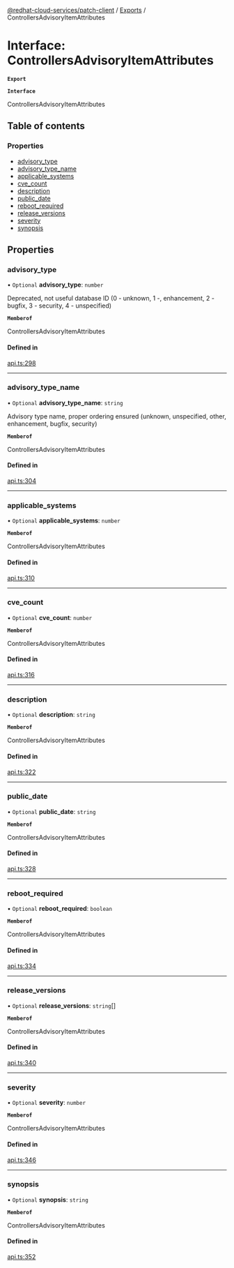 [@redhat-cloud-services/patch-client](../README.md) / [Exports](../modules.md) / ControllersAdvisoryItemAttributes

# Interface: ControllersAdvisoryItemAttributes

**`Export`**

**`Interface`**

ControllersAdvisoryItemAttributes

## Table of contents

### Properties

- [advisory\_type](ControllersAdvisoryItemAttributes.md#advisory_type)
- [advisory\_type\_name](ControllersAdvisoryItemAttributes.md#advisory_type_name)
- [applicable\_systems](ControllersAdvisoryItemAttributes.md#applicable_systems)
- [cve\_count](ControllersAdvisoryItemAttributes.md#cve_count)
- [description](ControllersAdvisoryItemAttributes.md#description)
- [public\_date](ControllersAdvisoryItemAttributes.md#public_date)
- [reboot\_required](ControllersAdvisoryItemAttributes.md#reboot_required)
- [release\_versions](ControllersAdvisoryItemAttributes.md#release_versions)
- [severity](ControllersAdvisoryItemAttributes.md#severity)
- [synopsis](ControllersAdvisoryItemAttributes.md#synopsis)

## Properties

### advisory\_type

• `Optional` **advisory\_type**: `number`

Deprecated, not useful database ID (0 - unknown, 1 -, enhancement, 2 - bugfix, 3 - security, 4 - unspecified)

**`Memberof`**

ControllersAdvisoryItemAttributes

#### Defined in

[api.ts:298](https://github.com/mkholjuraev/javascript-clients/blob/master/packages/patch/api.ts#L298)

___

### advisory\_type\_name

• `Optional` **advisory\_type\_name**: `string`

Advisory type name, proper ordering ensured (unknown, unspecified, other, enhancement, bugfix, security)

**`Memberof`**

ControllersAdvisoryItemAttributes

#### Defined in

[api.ts:304](https://github.com/mkholjuraev/javascript-clients/blob/master/packages/patch/api.ts#L304)

___

### applicable\_systems

• `Optional` **applicable\_systems**: `number`

**`Memberof`**

ControllersAdvisoryItemAttributes

#### Defined in

[api.ts:310](https://github.com/mkholjuraev/javascript-clients/blob/master/packages/patch/api.ts#L310)

___

### cve\_count

• `Optional` **cve\_count**: `number`

**`Memberof`**

ControllersAdvisoryItemAttributes

#### Defined in

[api.ts:316](https://github.com/mkholjuraev/javascript-clients/blob/master/packages/patch/api.ts#L316)

___

### description

• `Optional` **description**: `string`

**`Memberof`**

ControllersAdvisoryItemAttributes

#### Defined in

[api.ts:322](https://github.com/mkholjuraev/javascript-clients/blob/master/packages/patch/api.ts#L322)

___

### public\_date

• `Optional` **public\_date**: `string`

**`Memberof`**

ControllersAdvisoryItemAttributes

#### Defined in

[api.ts:328](https://github.com/mkholjuraev/javascript-clients/blob/master/packages/patch/api.ts#L328)

___

### reboot\_required

• `Optional` **reboot\_required**: `boolean`

**`Memberof`**

ControllersAdvisoryItemAttributes

#### Defined in

[api.ts:334](https://github.com/mkholjuraev/javascript-clients/blob/master/packages/patch/api.ts#L334)

___

### release\_versions

• `Optional` **release\_versions**: `string`[]

**`Memberof`**

ControllersAdvisoryItemAttributes

#### Defined in

[api.ts:340](https://github.com/mkholjuraev/javascript-clients/blob/master/packages/patch/api.ts#L340)

___

### severity

• `Optional` **severity**: `number`

**`Memberof`**

ControllersAdvisoryItemAttributes

#### Defined in

[api.ts:346](https://github.com/mkholjuraev/javascript-clients/blob/master/packages/patch/api.ts#L346)

___

### synopsis

• `Optional` **synopsis**: `string`

**`Memberof`**

ControllersAdvisoryItemAttributes

#### Defined in

[api.ts:352](https://github.com/mkholjuraev/javascript-clients/blob/master/packages/patch/api.ts#L352)

